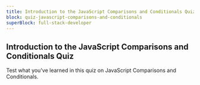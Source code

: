 ```yaml
---
title: Introduction to the JavaScript Comparisons and Conditionals Quiz
block: quiz-javascript-comparisons-and-conditionals
superBlock: full-stack-developer
---
```


## Introduction to the JavaScript Comparisons and Conditionals Quiz

Test what you've learned in this quiz on JavaScript Comparisons and Conditionals.

